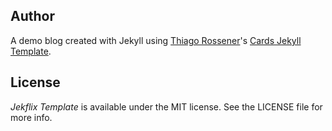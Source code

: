 ## Author

A demo blog created with Jekyll using [Thiago Rossener](https://www.rossener.com/)'s [Cards Jekyll Template](https://github.com/willianjusten/cards-jekyll-template).

## License

*Jekflix Template* is available under the MIT license. See the LICENSE file for more info.
